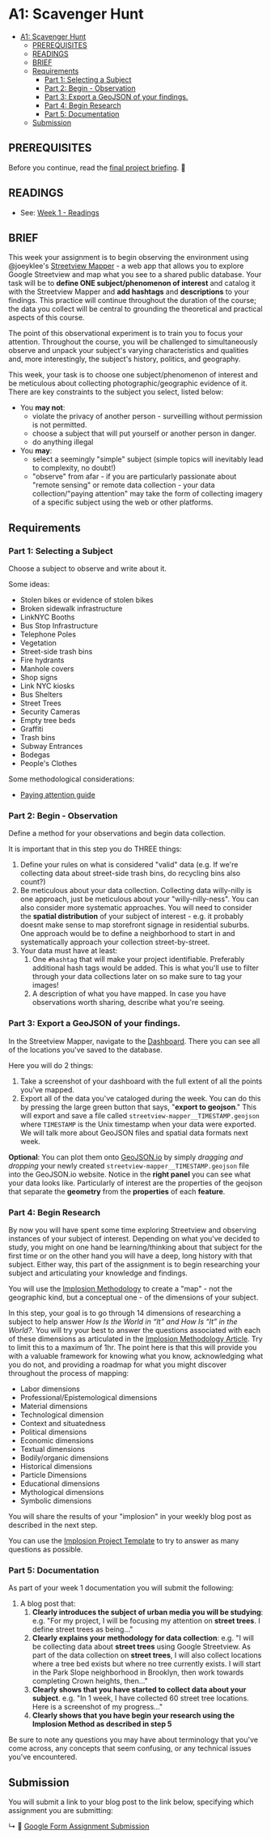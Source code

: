 # A1: Scavenger Hunt

- [A1: Scavenger Hunt](#a1-scavenger-hunt)
  - [PREREQUISITES](#prerequisites)
  - [READINGS](#readings)
  - [BRIEF](#brief)
  - [Requirements](#requirements)
    - [Part 1: Selecting a Subject](#part-1-selecting-a-subject)
    - [Part 2: Begin - Observation](#part-2-begin---observation)
    - [Part 3: Export a GeoJSON of your findings.](#part-3-export-a-geojson-of-your-findings)
    - [Part 4: Begin Research](#part-4-begin-research)
    - [Part 5: Documentation](#part-5-documentation)
  - [Submission](#submission)

## PREREQUISITES

Before you continue, read the [final project briefing](final-project.md). 🙏

## READINGS

* See: [Week 1 - Readings](../BIBLIOGRAPHY.md#week-01-everything-is-spatial)

## BRIEF

This week your assignment is to begin observing the environment using @joeyklee's [Streetview Mapper](https://streetview-mapper.org) - a web app that allows you to explore Google Streetview and map what you see to a shared public database. Your task will be to **define ONE subject/phenomenon of interest** and catalog it with the Streetview Mapper and **add hashtags** and **descriptions** to your findings. This practice will continue throughout the duration of the course; the data you collect will be central to grounding the theoretical and practical aspects of this course.

The point of this observational experiment is to train you to focus your attention. Throughout the course, you will be challenged to simultaneously observe and unpack your subject's varying characteristics and qualities and, more interestingly, the subject's history, politics, and geography.

This week, your task is to choose one subject/phenomenon of interest and be meticulous about collecting photographic/geographic evidence of it. There are key constraints to the subject you select, listed below:
* You **may not**:
  * violate the privacy of another person - surveilling without permission is not permitted.
  * choose a subject that will put yourself or another person in danger.
  * do anything illegal 
* You **may**:
  * select a seemingly "simple" subject (simple topics will inevitably lead to complexity, no doubt!)
  * "observe" from afar - if you are particularly passionate about "remote sensing" or remote data collection - your data collection/"paying attention" may take the form of collecting imagery of a specific subject using the web or other platforms.


## Requirements

### Part 1: Selecting a Subject

Choose a subject to observe and write about it. 

Some ideas:
* Stolen bikes or evidence of stolen bikes
* Broken sidewalk infrastructure
* LinkNYC Booths
* Bus Stop Infrastructure
* Telephone Poles
* Vegetation
* Street-side trash bins
* Fire hydrants
* Manhole covers
* Shop signs 
* Link NYC kiosks
* Bus Shelters
* Street Trees
* Security Cameras
* Empty tree beds
* Graffiti
* Trash bins
* Subway Entrances
* Bodegas
* People's Clothes

Some methodological considerations:
* [Paying attention guide](../guides/paying-attention-guide.md)

### Part 2: Begin - Observation

Define a method for your observations and begin data collection. 

It is important that in this step you do THREE things:
1. Define your rules on what is considered "valid" data (e.g. If we're collecting data about street-side trash bins, do recycling bins also count?)
2. Be meticulous about your data collection. Collecting data willy-nilly is one approach, just be meticulous about your "willy-nilly-ness". You can also consider more systematic approaches. You will need to consider the **spatial distribution** of your subject of interest - e.g. it probably doesnt make sense to map storefront signage in residential suburbs. One approach would be to define a neighborhood to start in and systematically approach your collection street-by-street. 
3. Your data must have at least:
   1. One `#hashtag` that will make your project identifiable. Preferably additional hash tags would be added. This is what you'll use to filter through your data collections later on so make sure to tag your images!
   2. A description of what you have mapped. In case you have observations worth sharing, describe what you're seeing.


### Part 3: Export a GeoJSON of your findings.

In the Streetview Mapper, navigate to the [Dashboard](https://streetview-mapper.org/dashboard). There you can see all of the locations you've saved to the database. 

Here you will do 2 things:
1. Take a screenshot of your dashboard with the full extent of all the points you've mapped.
2. Export all of the data you've cataloged during the week. You can do this by pressing the large green button that says, "**export to geojson**." This will export and save a file called `streetview-mapper__TIMESTAMP.geojson` where `TIMESTAMP` is the Unix timestamp when your data were exported. We will talk more about GeoJSON files and spatial data formats next week.

**Optional**:
You can plot them onto [GeoJSON.io](http://geojson.io/#map=2/20.0/0.0) by simply *dragging and dropping* your newly created `streetview-mapper__TIMESTAMP.geojson` file into the GeoJSON.io website. Notice in the **right panel** you can see what your data looks like. Particularly of interest are the properties of the geojson that separate the **geometry** from the **properties** of each **feature**.


### Part 4: Begin Research

By now you will have spent some time exploring Streetview and observing instances of your subject of interest. Depending on what you've decided to study, you might on one hand be learning/thinking about that subject for the first time or on the other hand you will have a deep, long history with that subject. Either way, this part of the assignment is to begin researching your subject and articulating your knowledge and findings. 

You will use the [Implosion Methodology](https://journal.culanth.org/index.php/ca/article/view/ca29.2.09/301) to create a "map" - not the geographic kind, but a conceptual one - of the dimensions of your subject. 

In this step, your goal is to go through 14 dimensions of researching a subject to help answer *How Is the World in “It” and How Is “It” in the World?*. You will try your best to answer the questions associated with each of these dimensions as articulated in the [Implosion Methodology Article](https://journal.culanth.org/index.php/ca/article/view/ca29.2.09/301). Try to limit this to a maximum of 1hr. The point here is that this will provide you with a valuable framework for knowing what you know, acknowledging what you do not, and providing a roadmap for what you might discover throughout the process of mapping:
* Labor dimensions
* Professional/Epistemological dimensions
* Material dimensions
* Technological dimension
* Context and situatedness
* Political dimensions
* Economic dimensions
* Textual dimensions
* Bodily/organic dimensions
* Historical dimensions
* Particle Dimensions
* Educational dimensions
* Mythological dimensions
* Symbolic dimensions
 
You will share the results of your "implosion" in your weekly blog post as described in the next step.

You can use the [Implosion Project Template](templates/implosion-method-template.md) to try to answer as many questions as possible.


### Part 5: Documentation

As part of your week 1 documentation you will submit the following:
1. A blog post that:
   1. **Clearly introduces the subject of urban media you will be studying**: e.g. "For my project, I will be focusing my attention on **street trees**. I define street trees as being..."
   2. **Clearly explains your methodology for data collection**: e.g. "I will be collecting data about **street trees** using Google Streetview. As part of the data collection on **street trees**, I will also collect locations where a tree bed exists but where no tree currently exists. I will start in the Park Slope neighborhood in Brooklyn, then work towards completing Crown heights, then..."
   3. **Clearly shows that you have started to collect data about your subject**. e.g. "In 1 week, I have collected 60 street tree locations. Here is a screenshot of my progress..."
   4. **Clearly shows that you have begin your research using the Implosion Method as described in step 5**

Be sure to note any questions you may have about terminology that you've come across, any concepts that seem confusing, or any technical issues you've encountered. 


## Submission

You will submit a link to your blog post to the link below, specifying which assignment you are submitting:

↳ 💌 [Google Form Assignment Submission](https://forms.gle/1tAfHZXEejZDubHg9)



<!-- 
* Paying Attention: collect data about 1 thing - use your camera phone to collect spatial imagery, organize, annotate, tag, and reflect on what you're seeing. ==> studio time for collecting coordinates.
 -->

<!-- 
*   * A1: Paying Attention - assignment is about paying attention: defining a phenomenon to map and observe, learn about, investigate, and report on.
    * this can be remotely done using aerial images 
    * or physically based (preferred)
* collect data about 1 thing - use your camera phone to collect spatial imagery, organize, annotate, tag, and reflect on what you're seeing. ==> studio time for collecting coordinates. 
* -->


<!-- As with any research, it is time to do some reading, watching, and digging. 
1. To start, try doing a web search (in your preferred search engine) and seeing what comes up with you put in, for example: "New York city bus stop" or "Hong Kong protest sites" or "Chile public space." You might append additional search terms like: "geography of" or "history of" or "analysis of" etc. 
2. Another starting point would be to examine the academic literature. You can search popular academic article search engines such as (note you will have to VPN into NYU or sign in to your account):
  - The NYU Library
  - Google Scholar
  - or any of [these search engines listed on Wikipedia](https://en.wikipedia.org/wiki/List_of_academic_databases_and_search_engines)

As you research, begin to organize your findings, take ample screenshots, and keep track of quotes and references you find useful or meaningful. 

If you've not done the reading, this is also a good time to do so. In particular, **Deep Mapping the Media City** and **Gaps in the Map: The Topologies of Cartography** by Shannon Mattern will help to frame our methdological approaches to the research we are conducting; we use maps and mapping (cartographic methods) as our tools to "excavate" the histories and stories our media subjects might tell (media archaeology). -->

<!-- 
Create a project folder and set it up such that you can keep your data and observations tidy. Document your images in a blog. Add any relevant annotations and notes, reflections, and questions that might be starting to arise about the subject, the methodologies, and anything else that comes to mind.

* Key questions:
  * ...
  * ...
  * ...

Additional Methodological considerations:
* [Googleform guide](../guids/../guides/google-form-guide.md) 
-->

<!-- 
While you're documenting, it is worth thinking about:
* **Articulates at least 3 questions or reflections about**:
   1. The usage of Google Streetview as a data source and mapping platform.
   2. The subject your are studying and what you are curious to discover
* **References at least 3 primary or secondary resources** - articles, videos, interviews - about your subject of interest. 
* 
* -->



<!-- 
Create a spatial dataset, specifically a `geojson` file from your images. Open that geojson file in [geojson.io](http://geojson.io/), a web service that allows you to easily view and make geospatial data, to visualize your data.

* **Automated** process: Ideally you can automate this process by using [img2meta](https://github.com/joeyklee/img2meta) to create a `.geojson` dataset from a folder of images (use the `true` flag). With the `img_metadata.geojson` you can drag-and-drop it into [geojson.io](http://geojson.io/).
* **Manual** process: Otherwise, there are analog methods for retrieving the metadata from your images as seen in [How to See an Image’s EXIF Data in Windows and macOS, How-To Geek](https://www.howtogeek.com/289712/how-to-see-an-images-exif-data-in-windows-and-macos/) in which you can create a `.csv` file or spreadsheet where you can manually create your data. Notes on structuring your spreadsheet data as a CSV and converting it to geojson can be found in the [CSV to GeoJSON Guide](../guides/csv-to-geojson-guide.md). 

-->